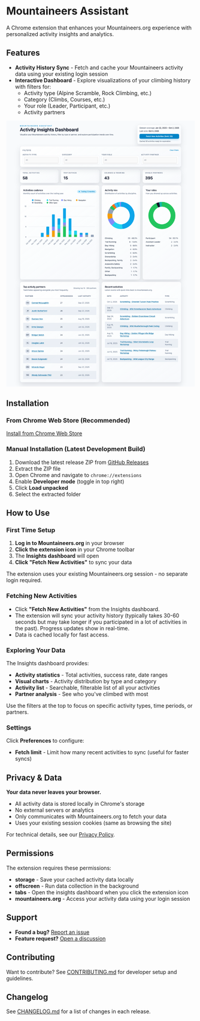# Mountaineers Assistant

A Chrome extension that enhances your Mountaineers.org experience with personalized activity insights and analytics.

## Features

- **Activity History Sync** - Fetch and cache your Mountaineers activity data using your existing login session
- **Interactive Dashboard** - Explore visualizations of your climbing history with filters for:
  - Activity type (Alpine Scramble, Rock Climbing, etc.)
  - Category (Climbs, Courses, etc.)
  - Your role (Leader, Participant, etc.)
  - Activity partners

![Insights dashboard screenshot](tests/chrome-extension/insights-dashboard-visual.spec.ts-snapshots/insights-default-chromium-extension-darwin.png)

## Installation

### From Chrome Web Store (Recommended)

[Install from Chrome Web Store](https://chromewebstore.google.com/detail/mountaineers-assistant/dinamjoegfooacbhmhgbjeidfgcmbonl)

### Manual Installation (Latest Development Build)

1. Download the latest release ZIP from [GitHub Releases](https://github.com/dreamiurg/mountaineers-assistant/releases)
2. Extract the ZIP file
3. Open Chrome and navigate to `chrome://extensions`
4. Enable **Developer mode** (toggle in top right)
5. Click **Load unpacked**
6. Select the extracted folder

## How to Use

### First Time Setup

1. **Log in to Mountaineers.org** in your browser
2. **Click the extension icon** in your Chrome toolbar
3. The **Insights dashboard** will open
4. **Click "Fetch New Activities"** to sync your data

The extension uses your existing Mountaineers.org session - no separate login required.

### Fetching New Activities

- Click **"Fetch New Activities"** from the Insights dashboard.
- The extension will sync your activity history (typically takes 30-60 seconds but may take longer if you participated in a lot of activities in the past). Progress updates show in real-time.
- Data is cached locally for fast access.

### Exploring Your Data

The Insights dashboard provides:

- **Activity statistics** - Total activities, success rate, date ranges
- **Visual charts** - Activity distribution by type and category
- **Activity list** - Searchable, filterable list of all your activities
- **Partner analysis** - See who you've climbed with most

Use the filters at the top to focus on specific activity types, time periods, or partners.

### Settings

Click **Preferences** to configure:

- **Fetch limit** - Limit how many recent activities to sync (useful for faster syncs)

## Privacy & Data

**Your data never leaves your browser.**

- All activity data is stored locally in Chrome's storage
- No external servers or analytics
- Only communicates with Mountaineers.org to fetch your data
- Uses your existing session cookies (same as browsing the site)

For technical details, see our [Privacy Policy](PRIVACY.md).

## Permissions

The extension requires these permissions:

- **storage** - Save your cached activity data locally
- **offscreen** - Run data collection in the background
- **tabs** - Open the insights dashboard when you click the extension icon
- **mountaineers.org** - Access your activity data using your login session

## Support

- **Found a bug?** [Report an issue](https://github.com/dreamiurg/mountaineers-assistant/issues)
- **Feature request?** [Open a discussion](https://github.com/dreamiurg/mountaineers-assistant/discussions)

## Contributing

Want to contribute? See [CONTRIBUTING.md](CONTRIBUTING.md) for developer setup and guidelines.

## Changelog

See [CHANGELOG.md](CHANGELOG.md) for a list of changes in each release.
